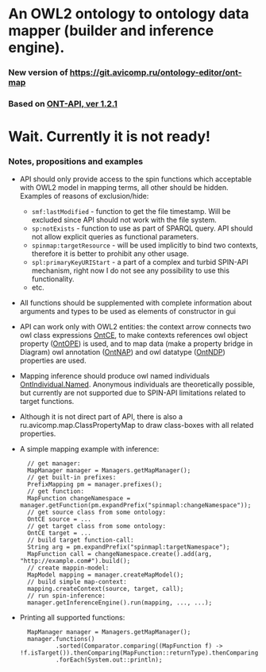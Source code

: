 # An OWL2 ontology to ontology data mapper (builder and inference engine).

### New version of https://git.avicomp.ru/ontology-editor/ont-map
### Based on [ONT-API, ver 1.2.1](https://github.com/avicomp/ont-api)

# Wait. Currently it is not ready!

### Notes, propositions and examples
* API should only provide access to the spin functions which acceptable with OWL2 model in mapping terms, all other should be hidden. 
Examples of reasons of exclusion/hide:
    - `smf:lastModified` - function to get the file timestamp. Will be excluded since API should not work with the file system. 
    - `sp:notExists` - function to use as part of SPARQL query. API should not allow explicit queries as functional parameters.  
    - `spinmap:targetResource` - will be used implicitly to bind two contexts, therefore it is better to prohibit any other usage. 
    - `spl:primaryKeyURIStart` - a part of a complex and turbid SPIN-API mechanism, right now I do not see any possibility to use this functionality.
    - etc.
* All functions should be supplemented with complete information about arguments and types to be used as elements of constructor in gui
* API can work only with OWL2 entities: the context arrow connects two owl class expressions [OntCE](https://github.com/avicomp/ont-api/blob/master/src/main/java/ru/avicomp/ontapi/jena/model/OntCE.java), 
to make contexts references owl object property ([OntOPE](https://github.com/avicomp/ont-api/blob/master/src/main/java/ru/avicomp/ontapi/jena/model/OntOPE.java)) is used, 
and to map data (make a property bridge in Diagram) owl annotation ([OntNAP](https://github.com/avicomp/ont-api/blob/master/src/main/java/ru/avicomp/ontapi/jena/model/OntNAP.java)) and owl datatype ([OntNDP](https://github.com/avicomp/ont-api/blob/master/src/main/java/ru/avicomp/ontapi/jena/model/OntNDP.java)) properties are used.
* Mapping inference should produce owl named individuals [OntIndividual.Named](https://github.com/avicomp/ont-api/blob/master/src/main/java/ru/avicomp/ontapi/jena/model/OntIndividual.java). 
Anonymous individuals are theoretically possible, but currently are not supported due to SPIN-API limitations related to target functions.
* Although it is not direct part of API, there is also a ru.avicomp.map.ClassPropertyMap to draw class-boxes with all related properties.
* A simple mapping example with inference:

        // get manager:
        MapManager manager = Managers.getMapManager();
        // get built-in prefixes:
        PrefixMapping pm = manager.prefixes();
        // get function: 
        MapFunction changeNamespace = manager.getFunction(pm.expandPrefix("spinmapl:changeNamespace"));
        // get source class from some ontology:
        OntCE source = ...
        // get target class from some ontology:
        OntCE target = ...
        // build target function-call:
        String arg = pm.expandPrefix("spinmapl:targetNamespace");
        MapFunction call = changeNamespace.create().add(arg, "http://example.com#").build();
        // create mappin-model:
        MapModel mapping = manager.createMapModel();
        // build simple map-context:
        mapping.createContext(source, target, call);
        // run spin-inference:
        manager.getInferenceEngine().run(mapping, ..., ...);
        
* Printing all supported functions:

        MapManager manager = Managers.getMapManager();
        manager.functions()
                .sorted(Comparator.comparing((MapFunction f) -> !f.isTarget()).thenComparing(MapFunction::returnType).thenComparing(MapFunction::name))
                .forEach(System.out::println);